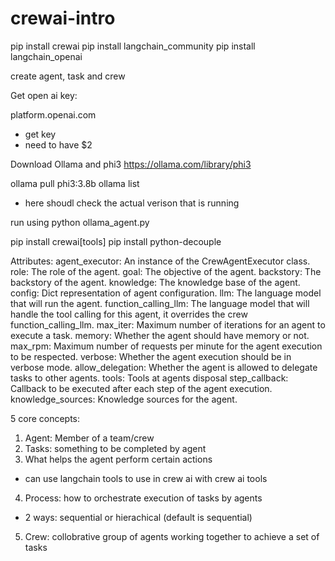 # crewai-intro

pip install crewai
pip install langchain_community
pip install langchain_openai

create agent, task and crew

Get open ai key:

platform.openai.com

- get key
- need to have $2

Download Ollama and phi3
https://ollama.com/library/phi3

ollama pull phi3:3.8b
ollama list

- here shoudl check the actual verison that is running

run using python ollama_agent.py

pip install crewai[tools]
pip install python-decouple

Attributes:
agent_executor: An instance of the CrewAgentExecutor class.
role: The role of the agent.
goal: The objective of the agent.
backstory: The backstory of the agent.
knowledge: The knowledge base of the agent.
config: Dict representation of agent configuration.
llm: The language model that will run the agent.
function_calling_llm: The language model that will handle the tool calling for this agent, it overrides the crew function_calling_llm.
max_iter: Maximum number of iterations for an agent to execute a task.
memory: Whether the agent should have memory or not.
max_rpm: Maximum number of requests per minute for the agent execution to be respected.
verbose: Whether the agent execution should be in verbose mode.
allow_delegation: Whether the agent is allowed to delegate tasks to other agents.
tools: Tools at agents disposal
step_callback: Callback to be executed after each step of the agent execution.
knowledge_sources: Knowledge sources for the agent.

5 core concepts:

1. Agent: Member of a team/crew
2. Tasks: something to be completed by agent
3. What helps the agent perform certain actions

- can use langchain tools to use in crew ai with crew ai tools

4. Process: how to orchestrate execution of tasks by agents

- 2 ways: sequential or hierachical (default is sequential)

5. Crew: collobrative group of agents working together to achieve a set of tasks
